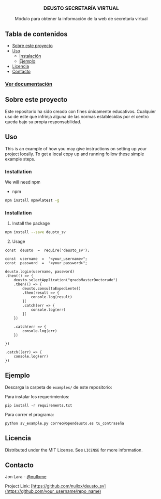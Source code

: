  <h3 align="center">DEUSTO SECRETARÍA VIRTUAL</h3>

  <p align="center">
    Módulo para obtener la información de la web de secretaría virtual


## Tabla de contenidos

* [Sobre este proyecto](#sobre-este-proyecto)
* [Uso](#uso)
  * [Instalación](#installation)
  * [Ejemplo](#ejemplo)
* [Licencia](#licencia)
* [Contacto](#contacto)

### [Ver documentación](https://github.com/nullxx/deusto_sv/wiki/Documentaci%C3%B3n)


## Sobre este proyecto

Este repositorio ha sido creado con fines únicamente educativos. Cualquier uso de este que infrinja alguna de las normas establecidas por el centro queda bajo su propia responsabilidad.



## Uso

This is an example of how you may give instructions on setting up your project locally.
To get a local copy up and running follow these simple example steps.

### Installation

We will need npm
* npm
```sh
npm install npm@latest -g
```

### Installation


1. Install the package
```sh
npm install --save deusto_sv
```

2. Usage
```JS
const  deusto  =  require('deusto_sv');

const  username  =  "<your_username>";
const  password  =  "<your_password>";

deusto.login(username, password)
.then(() => {
	deusto.selectApplication("gradoMasterDoctorado")
	.then(() => {
		deusto.consultaExpediente()
		.then(result => {
			console.log(result)
		})
		.catch(err => {
			console.log(err)
		})
	})

	.catch(err => {
		console.log(err)
	})

})

.catch((err) => {
	console.log(err)
})
```

## Ejemplo
Descarga la carpeta de `examples/` de este repositorio: 

Para instalar los requerimientos:

	pip install -r requirements.txt
Para correr el programa:

	python sv_example.py correo@opendeusto.es tu_contraseña
## Licencia

Distributed under the MIT License. See `LICENSE` for more information.

## Contacto
Jon Lara - [@nullxme](https://twitter.com/nullxme)

Project Link: [https://github.com/nullxx/deusto_sv](https://github.com/your_username/repo_name)
